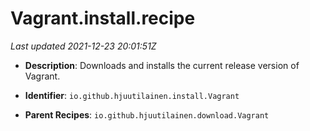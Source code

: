 # Vagrant.install.recipe

_Last updated 2021-12-23 20:01:51Z_

- **Description**: Downloads and installs the current release version of Vagrant.

- **Identifier**: `io.github.hjuutilainen.install.Vagrant`

- **Parent Recipes**: `io.github.hjuutilainen.download.Vagrant`
